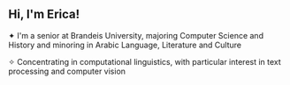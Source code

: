 ## Hi, I'm Erica!

<p> ✦ I'm a senior at Brandeis University, majoring Computer Science and History and minoring in Arabic Language, Literature and Culture </p>
<p> ✧ Concentrating in computational linguistics, with particular interest in text processing and computer vision </p>




